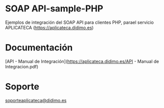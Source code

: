 # SOAP API-sample-PHP

Ejemplos de integración del SOAP API para clientes PHP, parael servicio APLICATECA (https://aplicateca.didimo.es)

# Documentación

[API - Manual de Integración](https://aplicateca.didimo.es/API - Manual de Integracion.pdf)

# Soporte

soporteaplicateca@didimo.es